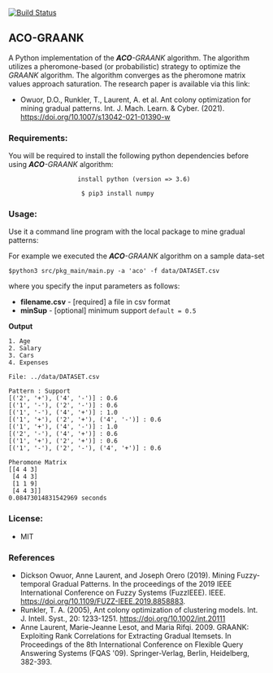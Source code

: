 [![Build Status](https://travis-ci.org/owuordickson/ant-colony-gp.svg?branch=master)](https://travis-ci.org/owuordickson/ant-colony-gp)
## ACO-GRAANK
A Python implementation of the <em><strong>ACO</strong>-GRAANK</em> algorithm. The algorithm utilizes a pheromone-based (or probabilistic) strategy to optimize the <em>GRAANK</em> algorithm. The algorithm converges as the pheromone matrix values approach saturation. The research paper is available via this link:

* Owuor, D.O., Runkler, T., Laurent, A. et al. Ant colony optimization for mining gradual patterns. Int. J. Mach. Learn. & Cyber. (2021). https://doi.org/10.1007/s13042-021-01390-w

### Requirements:
You will be required to install the following python dependencies before using <em><strong>ACO</strong>-GRAANK</em> algorithm:<br>
```
                   install python (version => 3.6)

```
<!-- python-dateutil scikit-fuzzy cython h5py mpi4py -->
```
                    $ pip3 install numpy

```

### Usage:
Use it a command line program with the local package to mine gradual patterns:<br>

<!--
* Python and HDF5

```
$python3 src/init_acograd_h5.py -f filename.csv -s minSup
```

To mine fuzzy-temporal gradual patterns:<br>

* Python and HDF5

```
$python3 src/init_acotgraank_h5.py -f filename.csv -c refCol -s minSup  -r minRep
```

* Parallel (Python) MPI and Parallel HDF5

```
$mpirun -n nProcs python init_acotgrad_mpi.py -f filename.csv -c refCol -s minSup -r minRep
```


where you specify the input parameters as follows:<br>
* <strong>nProcs</strong> - [required] number of processes (only for MPI) <br>
* <strong>filename.csv</strong> - [required] a file in csv format <br>
* <strong>minSup</strong> - [optional] minimum support ```default = 0.5``` <br>
* <strong>minRep</strong> - [optional] minimum representativity ```default = 0.5``` <br>
* <strong>refCol</strong> - [optional] reference column ```default = 1``` <br>

-->

For example we executed the <em><strong>ACO</strong>-GRAANK</em> algorithm on a sample data-set<br>
```
$python3 src/pkg_main/main.py -a 'aco' -f data/DATASET.csv
```

where you specify the input parameters as follows:<br>
* <strong>filename.csv</strong> - [required] a file in csv format <br>
* <strong>minSup</strong> - [optional] minimum support ```default = 0.5``` <br>


<strong>Output</strong><br>
```
1. Age
2. Salary
3. Cars
4. Expenses

File: ../data/DATASET.csv

Pattern : Support
[('2', '+'), ('4', '-')] : 0.6
[('1', '-'), ('2', '-')] : 0.6
[('1', '-'), ('4', '+')] : 1.0
[('1', '+'), ('2', '+'), ('4', '-')] : 0.6
[('1', '+'), ('4', '-')] : 1.0
[('2', '-'), ('4', '+')] : 0.6
[('1', '+'), ('2', '+')] : 0.6
[('1', '-'), ('2', '-'), ('4', '+')] : 0.6

Pheromone Matrix
[[4 4 3]
 [4 4 3]
 [1 1 9]
 [4 4 3]]
0.08473014831542969 seconds
```

### License:
* MIT

### References
* Dickson Owuor, Anne Laurent, and Joseph Orero (2019). Mining Fuzzy-temporal Gradual Patterns. In the proceedings of the 2019 IEEE International Conference on Fuzzy Systems (FuzzIEEE). IEEE. https://doi.org/10.1109/FUZZ-IEEE.2019.8858883.
* Runkler, T. A. (2005), Ant colony optimization of clustering models. Int. J. Intell. Syst., 20: 1233-1251. https://doi.org/10.1002/int.20111
* Anne Laurent, Marie-Jeanne Lesot, and Maria Rifqi. 2009. GRAANK: Exploiting Rank Correlations for Extracting Gradual Itemsets. In Proceedings of the 8th International Conference on Flexible Query Answering Systems (FQAS '09). Springer-Verlag, Berlin, Heidelberg, 382-393.
